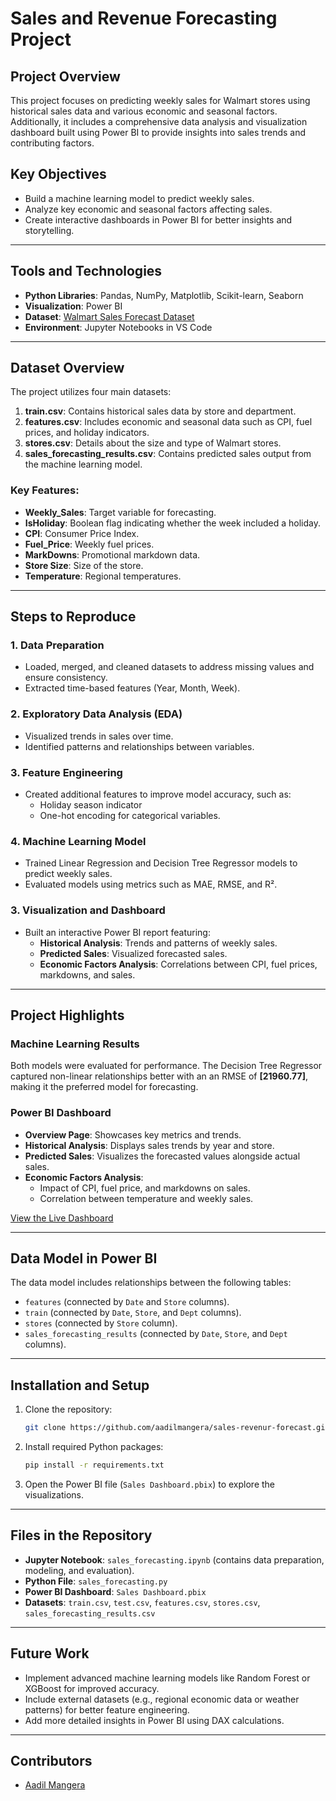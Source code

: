 # Sales and Revenue Forecasting Project

## Project Overview
This project focuses on predicting weekly sales for Walmart stores using historical sales data and various economic and seasonal factors. Additionally, it includes a comprehensive data analysis and visualization dashboard built using Power BI to provide insights into sales trends and contributing factors.

## Key Objectives
- Build a machine learning model to predict weekly sales.
- Analyze key economic and seasonal factors affecting sales.
- Create interactive dashboards in Power BI for better insights and storytelling.

---

## Tools and Technologies
- **Python Libraries**: Pandas, NumPy, Matplotlib, Scikit-learn, Seaborn
- **Visualization**: Power BI
- **Dataset**: [Walmart Sales Forecast Dataset](https://www.kaggle.com/datasets/aslanahmedov/walmart-sales-forecast)
- **Environment**: Jupyter Notebooks in VS Code

---

## Dataset Overview
The project utilizes four main datasets:
1. **train.csv**: Contains historical sales data by store and department.
2. **features.csv**: Includes economic and seasonal data such as CPI, fuel prices, and holiday indicators.
3. **stores.csv**: Details about the size and type of Walmart stores.
4. **sales_forecasting_results.csv**: Contains predicted sales output from the machine learning model.

### Key Features:
- **Weekly_Sales**: Target variable for forecasting.
- **IsHoliday**: Boolean flag indicating whether the week included a holiday.
- **CPI**: Consumer Price Index.
- **Fuel_Price**: Weekly fuel prices.
- **MarkDowns**: Promotional markdown data.
- **Store Size**: Size of the store.
- **Temperature**: Regional temperatures.

---

## Steps to Reproduce

### 1. Data Preparation
- Loaded, merged, and cleaned datasets to address missing values and ensure consistency.
- Extracted time-based features (Year, Month, Week).

### 2. Exploratory Data Analysis (EDA)
- Visualized trends in sales over time.
- Identified patterns and relationships between variables.

### 3. Feature Engineering
- Created additional features to improve model accuracy, such as:
  - Holiday season indicator
  - One-hot encoding for categorical variables.

### 4. Machine Learning Model
- Trained Linear Regression and Decision Tree Regressor models to predict weekly sales.
- Evaluated models using metrics such as MAE, RMSE, and R².

### 3. Visualization and Dashboard
- Built an interactive Power BI report featuring:
  - **Historical Analysis**: Trends and patterns of weekly sales.
  - **Predicted Sales**: Visualized forecasted sales.
  - **Economic Factors Analysis**: Correlations between CPI, fuel prices, markdowns, and sales.

---

## Project Highlights

### Machine Learning Results
Both models were evaluated for performance. The Decision Tree Regressor captured non-linear relationships better with an an RMSE of **[21960.77]**, making it the preferred model for forecasting.

### Power BI Dashboard
- **Overview Page**: Showcases key metrics and trends.
- **Historical Analysis**: Displays sales trends by year and store.
- **Predicted Sales**: Visualizes the forecasted values alongside actual sales.
- **Economic Factors Analysis**:
  - Impact of CPI, fuel price, and markdowns on sales.
  - Correlation between temperature and weekly sales.

[View the Live Dashboard](https://app.powerbi.com/groups/me/reports/13d5e6fe-2da9-4f8a-8718-10c2eee4d377/e17ec0dda954fdee9222?experience=power-bi)

---

## Data Model in Power BI
The data model includes relationships between the following tables:
- `features` (connected by `Date` and `Store` columns).
- `train` (connected by `Date`, `Store`, and `Dept` columns).
- `stores` (connected by `Store` column).
- `sales_forecasting_results` (connected by `Date`, `Store`, and `Dept` columns).

---

## Installation and Setup
1. Clone the repository:
   ```bash
   git clone https://github.com/aadilmangera/sales-revenur-forecast.git
   ```
2. Install required Python packages:
   ```bash
   pip install -r requirements.txt
   ```
3. Open the Power BI file (`Sales Dashboard.pbix`) to explore the visualizations.

---

## Files in the Repository
- **Jupyter Notebook**: `sales_forecasting.ipynb` (contains data preparation, modeling, and evaluation).
- **Python File**: `sales_forecasting.py`
- **Power BI Dashboard**: `Sales Dashboard.pbix`
- **Datasets**: `train.csv`, `test.csv`, `features.csv`, `stores.csv`, `sales_forecasting_results.csv`

---

## Future Work
- Implement advanced machine learning models like Random Forest or XGBoost for improved accuracy.
- Include external datasets (e.g., regional economic data or weather patterns) for better feature engineering.
- Add more detailed insights in Power BI using DAX calculations.

---

## Contributors
- [Aadil Mangera](https://github.com/aadilmangera)
